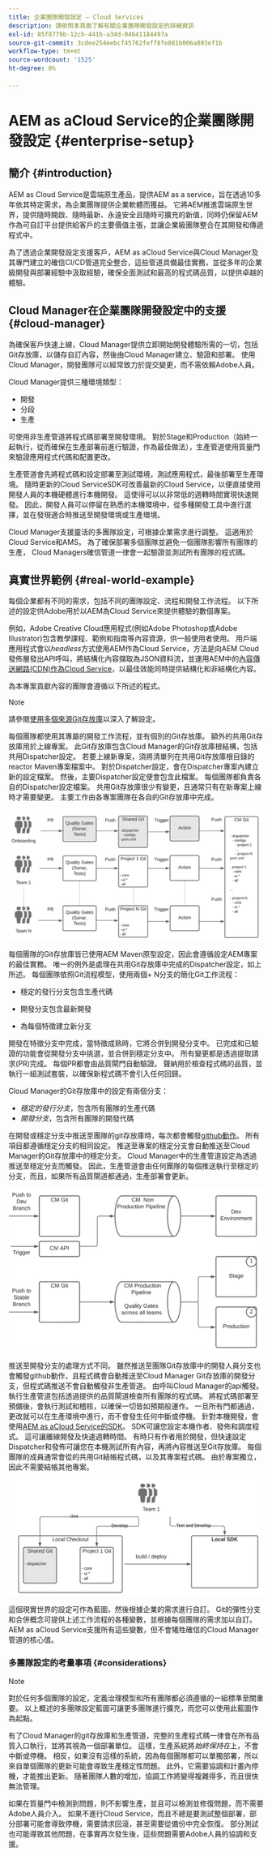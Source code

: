 ```yaml
---
title: 企業團隊開發設定 — Cloud Services
description: 請依照本頁面了解有關企業團隊開發設定的詳細資訊
exl-id: 85f8779b-12cb-441b-a34d-04641184497a
source-git-commit: 3cdee254eebcf45762feff8fe081b006a803ef1b
workflow-type: tm+mt
source-wordcount: '1525'
ht-degree: 0%

---
```


# AEM as aCloud Service的企業團隊開發設定 {#enterprise-setup}

## 簡介 {#introduction}

AEM as Cloud Service是雲端原生產品，提供AEM as a service，旨在透過10多年依其特定需求，為企業團隊提供企業軟體而獲益。 它將AEM推進雲端原生世界，提供隨時開啟、隨時最新、永遠安全且隨時可擴充的新值，同時仍保留AEM作為可自訂平台提供給客戶的主要價值主張，並讓企業級團隊整合在其開發和傳遞程式中。

為了透過企業開發設定支援客戶，AEM as aCloud Service與Cloud Manager及其專門建立的確信CI/CD管道完全整合，這些管道具備最佳實務，並從多年的企業級開發與部署經驗中汲取經驗，確保全面測試和最高的程式碼品質，以提供卓越的體驗。

## Cloud Manager在企業團隊開發設定中的支援 {#cloud-manager}

為確保客戶快速上線，Cloud Manager提供立即開始開發體驗所需的一切，包括Git存放庫，以儲存自訂內容，然後由Cloud Manager建立、驗證和部署。
使用Cloud Manager，開發團隊可以經常致力於提交變更，而不需依賴Adobe人員。

Cloud Manager提供三種環境類型：

* 開發
* 分段
* 生產

可使用非生產管道將程式碼部署至開發環境。 對於Stage和Production（始終一起執行，從而確保在生產部署前進行驗證，作為最佳做法），生產管道使用質量門來驗證應用程式代碼和配置更改。

生產管道會先將程式碼和設定部署至測試環境，測試應用程式，最後部署至生產環境。
隨時更新的Cloud ServiceSDK可改善最新的Cloud Service，以便直接使用開發人員的本機硬體進行本機開發。 這使得可以以非常低的週轉時間實現快速開發。 因此，開發人員可以停留在熟悉的本機環境中，從多種開發工具中進行選擇，並在發現適合時推送至開發環境或生產環境。

Cloud Manager支援靈活的多團隊設定，可根據企業需求進行調整。 這適用於Cloud Service和AMS。 為了確保部署多個團隊並避免一個團隊影響所有團隊的生產， Cloud Managers確信管道一律會一起驗證並測試所有團隊的程式碼。


## 真實世界範例 {#real-world-example}

每個企業都有不同的需求，包括不同的團隊設定、流程和開發工作流程。 以下所述的設定供Adobe用於以AEM為Cloud Service來提供體驗的數個專案。

例如，Adobe Creative Cloud應用程式(例如Adobe Photoshop或Adobe Illustrator)包含教學課程、範例和指南等內容資源，供一般使用者使用。 用戶端應用程式會以&#x200B;*headless*&#x200B;方式使用AEM作為Cloud Service，方法是向AEM Cloud發佈層發出API呼叫，將結構化內容擷取為JSON資料流，並運用AEM中的[內容傳送網路(CDN)作為Cloud Service](https://experienceleague.adobe.com/docs/experience-manager-cloud-service/implementing/content-delivery/cdn.html?lang=en#content-delivery)，以最佳效能同時提供結構化和非結構化內容。

為本專案貢獻內容的團隊會遵循以下所述的程式。

>[!NOTE]
>請參閱[使用多個來源Git存放庫](https://experienceleague.adobe.com/docs/experience-manager-cloud-manager/using/managing-code/working-with-multiple-source-git-repos.html#managing-code)以深入了解設定。

每個團隊都使用其專屬的開發工作流程，並有個別的Git存放庫。 額外的共用Git存放庫用於上線專案。 此Git存放庫包含Cloud Manager的Git存放庫根結構，包括共用Dispatcher設定。 若要上線新專案，須將清單列在共用Git存放庫根目錄的reactor Maven專案檔案中。 對於Dispatcher設定，會在Dispatcher專案內建立新的設定檔案。 然後，主要Dispatcher設定便會包含此檔案。 每個團隊都負責各自的Dispatcher設定檔案。 共用Git存放庫很少有變更，且通常只有在新專案上線時才需要變更。 主要工作由各專案團隊在各自的Git存放庫中完成。

![](/help/implementing/cloud-manager/assets/team-setup1.png)

每個團隊的Git存放庫皆已使用AEM Maven原型設定，因此會遵循設定AEM專案的最佳實務。 唯一的例外是處理在共用Git存放庫中完成的Dispatcher設定，如上所述。
每個團隊依照Git流程模型，使用兩個+ N分支的簡化Git工作流程：

* 穩定的發行分支包含生產代碼

* 開發分支包含最新開發

* 為每個特徵建立新分支


開發在特徵分支中完成，當特徵成熟時，它將合併到開發分支中。 已完成和已驗證的功能會從開發分支中挑選，並合併到穩定分支中。 所有變更都是透過提取請求(PR)完成。 每個PR都會由品質閘門自動驗證。 聲納用於檢查程式碼的品質，並執行一組測試套裝，以確保新程式碼不會引入任何回歸。

Cloud Manager的Git存放庫中的設定有兩個分支：

* *穩定的發行分支*，包含所有團隊的生產代碼
* *開發分支*，包含所有團隊的開發代碼

在開發或穩定分支中推送至團隊的git存放庫時，每次都會觸發[github動作](https://experienceleague.adobe.com/docs/experience-manager-cloud-manager/using/managing-code/working-with-multiple-source-git-repos.html?lang=en#managing-code)。 所有項目都遵循穩定分支的相同設定。 推送至專案的穩定分支會自動推送至Cloud Manager的Git存放庫中的穩定分支。 Cloud Manager中的生產管道設定為透過推送至穩定分支而觸發。 因此，生產管道會由任何團隊的每個推送執行至穩定的分支，而且，如果所有品質閘道都通過，生產部署會更新。

![](/help/implementing/cloud-manager/assets/team-setup2.png)

推送至開發分支的處理方式不同。 雖然推送至團隊Git存放庫中的開發人員分支也會觸發github動作，且程式碼會自動推送至Cloud Manager Git存放庫的開發分支，但程式碼推送不會自動觸發非生產管道。 由呼叫Cloud Manager的api觸發。
執行生產管道包括透過提供的品質閘道檢查所有團隊的程式碼。 將程式碼部署至預備後，會執行測試和稽核，以確保一切皆如預期般運作。 一旦所有門都通過，更改就可以在生產環境中進行，而不會發生任何中斷或停機。
針對本機開發，會使用[AEM as aCloud Service的SDK](https://experienceleague.adobe.com/docs/experience-manager-cloud-service/implementing/developing/aem-as-a-cloud-service-sdk.html?lang=en#developing)。 SDK可讓您設定本機作者、發佈和調度程式。 這可讓離線開發及快速週轉時間。 有時只有作者用於開發，但快速設定Dispatcher和發佈可讓您在本機測試所有內容，再將內容推送至Git存放庫。 每個團隊的成員通常會從的共用Git結帳程式碼，以及其專案程式碼。 由於專案獨立，因此不需要結帳其他專案。

![](/help/implementing/cloud-manager/assets/team-setup3.png)

這個現實世界的設定可作為藍圖，然後根據企業的需求進行自訂。 Git的彈性分支和合併概念可提供上述工作流程的各種變數，並根據每個團隊的需求加以自訂。 AEM as aCloud Service支援所有這些變數，但不會犧牲確信的Cloud Manager管道的核心值。

### 多團隊設定的考量事項 {#considerations}

>[!NOTE]
>對於任何多個團隊的設定，定義治理模型和所有團隊都必須遵循的一組標準至關重要。 以上概述的多團隊設定藍圖可讓更多團隊進行擴充，而您可以使用此藍圖作為起點。

有了Cloud Manager的git存放庫和生產管道，完整的生產程式碼一律會在所有品質入口執行，並將其視為一個部署單位。 這樣，生產系統將&#x200B;*始終保持在*上，不會中斷或停機。
相反，如果沒有這樣的系統，因為每個團隊都可以單獨部署，所以來自單個團隊的更新可能會導致生產穩定性問題。 此外，它需要協調和計畫內停機，才能推出更新。 隨著團隊人數的增加，協調工作將變得複雜得多，而且很快無法管理。

如果在質量門中檢測到問題，則不影響生產，並且可以檢測並修復問題，而不需要Adobe人員介入。 如果不進行Cloud Service，而且不總是要測試整個部署，部分部署可能會導致停機，需要請求回滾，甚至需要從備份中完全恢復。 部分測試也可能導致其他問題，在事實再次發生後，這些問題需要Adobe人員的協調和支援。
